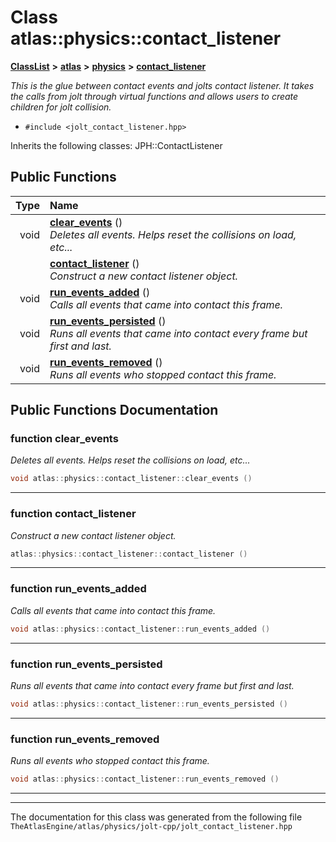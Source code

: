 

# Class atlas::physics::contact\_listener



[**ClassList**](annotated.md) **>** [**atlas**](namespaceatlas.md) **>** [**physics**](namespaceatlas_1_1physics.md) **>** [**contact\_listener**](classatlas_1_1physics_1_1contact__listener.md)



_This is the glue between contact events and jolts contact listener. It takes the calls from jolt through virtual functions and allows users to create children for jolt collision._ 

* `#include <jolt_contact_listener.hpp>`



Inherits the following classes: JPH::ContactListener


































## Public Functions

| Type | Name |
| ---: | :--- |
|  void | [**clear\_events**](#function-clear_events) () <br>_Deletes all events. Helps reset the collisions on load, etc..._  |
|   | [**contact\_listener**](#function-contact_listener) () <br>_Construct a new contact listener object._  |
|  void | [**run\_events\_added**](#function-run_events_added) () <br>_Calls all events that came into contact this frame._  |
|  void | [**run\_events\_persisted**](#function-run_events_persisted) () <br>_Runs all events that came into contact every frame but first and last._  |
|  void | [**run\_events\_removed**](#function-run_events_removed) () <br>_Runs all events who stopped contact this frame._  |




























## Public Functions Documentation




### function clear\_events 

_Deletes all events. Helps reset the collisions on load, etc..._ 
```C++
void atlas::physics::contact_listener::clear_events () 
```




<hr>



### function contact\_listener 

_Construct a new contact listener object._ 
```C++
atlas::physics::contact_listener::contact_listener () 
```




<hr>



### function run\_events\_added 

_Calls all events that came into contact this frame._ 
```C++
void atlas::physics::contact_listener::run_events_added () 
```




<hr>



### function run\_events\_persisted 

_Runs all events that came into contact every frame but first and last._ 
```C++
void atlas::physics::contact_listener::run_events_persisted () 
```




<hr>



### function run\_events\_removed 

_Runs all events who stopped contact this frame._ 
```C++
void atlas::physics::contact_listener::run_events_removed () 
```




<hr>

------------------------------
The documentation for this class was generated from the following file `TheAtlasEngine/atlas/physics/jolt-cpp/jolt_contact_listener.hpp`

